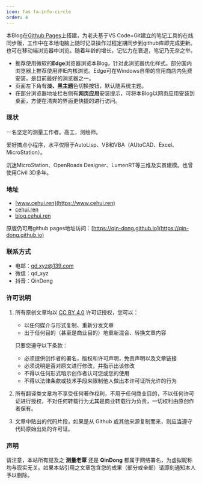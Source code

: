 ```yaml
---
icon: fas fa-info-circle
order: 4
---
```


本Blog在[Github Pages](https://pages.github.com/)上搭建，为老夫基于VS Code+Git建立的笔记工具的在线同步版，工作中在本地电脑上随时记录操作过程定期同步到github库即完成更新。也可在移动端浏览器中浏览。随着年龄的增长，记忆力在衰退，笔记乃无奈之举。

- 推荐使用微软的**Edge**浏览器浏览本Blog，针对此浏览器优化样式。部分国内浏览器上推荐使用非IE内核浏览。Edge可在Windows自带的应用商店内免费安装，是目前最好的浏览器之一。
- 页面左下角有**淡、黑主题**色切换按钮，默认随系统主题。
- 在部分浏览器地址栏右侧有**网页应用**安装提示，可将本Blog以网页应用安装到桌面，方便在清爽的界面更快捷的进行访问。

### 现状
一名坚定的测量工作者。高工，测绘师。

爱好搞点小程序，水平仅限于AutoLisp、VB和VBA（AUtoCAD、Excel、MicroStation）。

沉迷MicroStation、OpenRoads Designer、LumenRT等三维及实景建模。也曾使用Civil 3D多年。

### 地址
- [www.cehui.ren](https://www.cehui.ren)
- [cehui.ren](https://www.cehui.ren)
- [blog.cehui.ren](https://www.cehui.ren)

原版仍可用github pages地址访问：[https://qin-dong.github.io](https://qin-dong.github.io)

### 联系方式
- 电邮：qd.xyz@139.com
- 微信：qd_xyz
- 抖音：QinDong

### 许可说明
1. 所有原创文章均以 [CC BY 4.0](https://creativecommons.org/licenses/by/4.0/) 许可证授权，您可以：
    - 以任何媒介与形式复制、重新分发文章
    - 出于任何目的（甚至是商业目的）地重新混合、转换文章内容

    只要您遵守以下条款：
     - 必须提供创作者的署名，版权和许可声明，免责声明以及文章链接
     - 必须说明是否对原文进行修改，并指示出该修改
     - 不得以任何形式暗示创作者认可您或您的使用
     - 不得以法律条款或技术手段来限制他人做出本许可证所允许的行为
2. 所有翻译类文章均不享受任何著作权利，不用于任何商业目的，不以任何许可证进行授权，不对任何转载行为尤其是商业转载行为负责，一切权利由原创作者保有。
3. 文章中贴出的代码片段，如果是从 Github 或其他来源复制而来，则应当遵守代码原始出处的许可证。

### 声明
请注意，本站所有提及之 **测量老覃** 还是 **QinDong** 都属于网络署名，为虚拟昵称均与现实无关。如果本站引用之文章包含您的成果（部分或全部）请即刻通知本人予以删除。